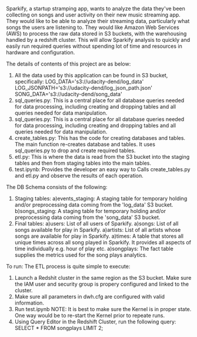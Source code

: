 Sparkify, a startup stramping app, wants to analyze the data they've been collecting on songs and user activity on their new music streaming app. 
They would like to be able to analyze their streaming data, particularly what songs the users are listening to. They would like Amazon Web Services (AWS) to process the raw data stored in S3 buckets, with the warehousing handled by a redshift cluster. This will allow Sparkify analysis to quickly and easily run required queries without spending lot of time and resources in hardware and configuration.


The details of contents of this project are as below:
1) All the data used by this application can be found in S3 bucket, specifically:
    LOG_DATA='s3://udacity-dend/log_data'
    LOG_JSONPATH='s3://udacity-dend/log_json_path.json'
    SONG_DATA='s3://udacity-dend/song_data'
2) sql_queries.py: This is a central place for all database queries needed for data processing, including creating and dropping tables and all queries needed for data manipulation.    
3) sql_queries.py: This is a central place for all database queries needed for data processing, including creating and dropping tables and all queries needed for data manipulation.
4) create_tables.py: This has the code for creating databases and tables. The main function re-creates database and tables. It uses sql_queries.py to drop and create required tables. 
5) etl.py: This is where the data is read from the S3 bucket into the staging tables and then from staging tables into the main tables.  
6) test.ipynb: Provides the developer an easy way to Calls create_tables.py and  etl.py and observe the results of each operation.

The DB Schema consists of the following:
1) Staging tables:
    a)events_staging: A staging table for temporary holding and/or preprocessing data coming from the 'log_data' S3 bucket.    
    b)songs_staging: A staging table for temporary holding and/or preprocessing data coming from the 'song_data' S3 bucket.
2) Final tables:
    a)users: List of all users of Sparkify.
    a)songs: List of all songs available for play in Sparkify.
    a)artists: List of all artists whose songs are available for play in Sparkify.
    a)times: A table that stores all unique times across all song played in Sparkify. It provides all aspects of time individually e.g. hour of play etc.
    a)songplays: The fact table supplies the metrics used for the song plays analytics.
    

To run:
The ETL process is quite simple to execute:
1) Launch a Redshit cluster in the same region as the S3 bucket. Make sure the IAM user and security group is propery configured and linked to the cluster.
2) Make sure all parameters in dwh.cfg are configured with valid information.
3) Run test.ipynb
    NOTE: It is best to make sure the Kernel is in proper state. One way would be to re-start the Kernel prior to repeate runs. 
4) Using Query Editor in the Redshift Cluster, run the following query:
    SELECT * FROM songplays LIMIT 2;
    
